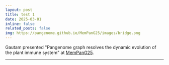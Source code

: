 ```yaml
---
layout: post
title: test 1
date: 2025-03-01 
inline: false
related_posts: false
img: https://pangenome.github.io/MemPanG25/images/bridge.png
---
```


Gautam presented "Pangenome graph resolves the dynamic evolution of the plant immune system" at <a href="https://pangenome.github.io/MemPanG25" target="_blank">MemPanG25</a>. 

---
